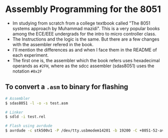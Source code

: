 # Assembly Programming for the 8051

- Im studying from scratch from a college textbook called "The 8051 systems approach by Muhammad mazidi". This is a very popular books among the ECE/EEE undergrads for the intro to micro controller class.
- The Instructions and the logic is the same. But there are a few changes with the assembler refered in the book.
- I'll mention the differences as and when I face them in the README of each experiment.
- The first one is, the assembler which the book refers uses hexadecimal operands as ```#2FH```, where as the sdcc assembler (sdas8051) uses the notation ```#0x2F```

## To convert a ```.asm``` to binary for flashing
```bash
# Assembler
$ sdas8051 -l -o -s test.asm

# Linker
$ sdld -i test.rel

# Flash using avrdude
$ avrdude -c stk500v1 -P /dev/tty.usbmodem14201 -b 19200 -C +8051-52-avrdude.conf -p AT89S52 -e -U flash:w:test.ihx:i
```
